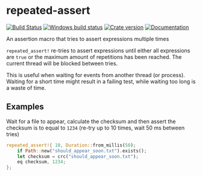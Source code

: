 # repeated-assert

[![Build Status](https://travis-ci.org/dfaust/repeated-assert.svg?branch=master)](https://travis-ci.org/dfaust/repeated-assert)
[![Windows build status](https://ci.appveyor.com/api/projects/status/github/dfaust/repeated-assert?svg=true)](https://ci.appveyor.com/project/dfaust/repeated-assert)
[![Crate version](https://img.shields.io/crates/v/repeated-assert.svg)](https://crates.io/crates/repeated-assert)
[![Documentation](https://img.shields.io/badge/documentation-docs.rs-df3600.svg)](https://docs.rs/repeated-assert)

An assertion macro that tries to assert expressions multiple times

`repeated_assert!` re-tries to assert expressions until either all expressions are `true`
or the maximum amount of repetitions has been reached.
The current thread will be blocked between tries.

This is useful when waiting for events from another thread (or process).
Waiting for a short time might result in a failing test, while waiting too long is a waste of time.

## Examples

Wait for a file to appear, calculate the checksum and then assert the checksum is to equal to `1234` (re-try up to 10 times, wait 50 ms between tries)

```rust
repeated_assert!{ 10, Duration::from_millis(50);
    if Path::new("should_appear_soon.txt").exists();
    let checksum = crc("should_appear_soon.txt");
    eq checksum, 1234;
};
```
